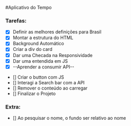 #Aplicativo do Tempo

### Tarefas:

- [x] Definir as melhores definições para Brasil
- [x] Montar a estrutura do HTML
- [x] Background Automático
- [x] Criar a div do card
- [x] Dar uma Checada na Responsividade
- [x] Dar uma entendida em JS
- [x] --Aprender a consumir API--
- [] Criar o button com JS
- [] Interagi a Search bar com a API
- [] Remover o conteúdo ao carregar
- [] Finalizar o Projeto

### Extra:
- [] Ao pesquisar o nome, o fundo ser relativo ao nome

